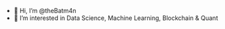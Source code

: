 - 👋 Hi, I’m @theBatm4n
- 👀 I’m interested in Data Science, Machine Learning, Blockchain & Quant
<!---
theBatm4n/theBatm4n is a ✨ special ✨ repository because its `README.md` (this file) appears on your GitHub profile.
You can click the Preview link to take a look at your changes.
--->
